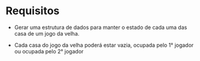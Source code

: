 # Requisitos

* Gerar uma estrutura de dados para manter o estado de cada uma das casa de um jogo da velha.

* Cada casa do jogo da velha poderá estar vazia, ocupada pelo 1° jogador ou ocupada pelo 2° jogador
